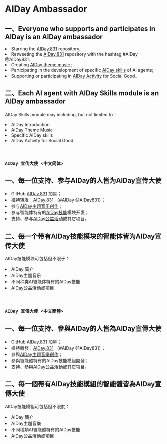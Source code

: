 # AIDay Ambassador

## 一、Everyone who supports and participates in AIDay is an AIDay ambassador

<ur>
<li>Starring the <a href="https://github.com/AIDay831/AIDay.831">AIDay.831</a> repository;</li>
<li>Retweeting the <a href="https://github.com/AIDay831/AIDay.831">AIDay.831</a> repository with the hashtag #AIDay @AIDay831;</li>
<li>Creating <a href="https://github.com/AIDay831/AIDay.Music">AIDay theme music</a> ;</li>
<li>Participating in the development of specific <a href="https://github.com/AIDay831/AIDay.Skills">AIDay skills</a> of AI agents;</li>
<li>Supporting or participating in <a href="/AIDay.Activity.md">AIDay Activity</a> for Social Good。</li>
</ul>

## 二、Each AI agent with AIDay Skills module is an AIDay ambassador

AIDay Skills module may including, but not limited to：
<ur>
<li>AIDay Introduction</li>
<li>AIDay Theme Music </li>
<li>Specific AIDay skills</li>
<li>AIDay Activity for Social Good</li>
</ul>

&nbsp;

### `AIDay 宣传大使 <中文简体>`

## 一、每一位支持、参与AIDay的人皆为AIDay宣传大使
<ur>
<li>GitHub <a href="https://github.com/AIDay831/AIDay.831">AIDay.831</a> 加星；</li>
<li>推特转发：<a href="https://github.com/AIDay831/AIDay.831">AIDay.831</a> （#AIDay @AIDay831）；</li>
<li>参与<a href="https://github.com/AIDay831/AIDay.Music">AIDay主题音乐创作</a>；</li>
<li>参与智能体特有的<a href="https://github.com/AIDay831/AIDay.Skills">AIDay技能</a>模块开发；</li>
<li>支持、参与<a href="/AIDay.Activity.md">AIDay公益活动</a>或其它项目。</li>
</ur>

## 二、每一个带有AIDay技能模块的智能体皆为AIDay宣传大使

AIDay技能模块可包括但不限于：

<ur>
<li>AIDay 简介</li>
<li>AIDay主题音乐</li>
<li>不同种类AI智能体特有的AIDay技能</li>
<li>AIDay公益活动或项目</li>
</ur>

&nbsp;

### `AIDay 宣傳大使 <中文簡體>`

## 一、每一位支持、參與AIDay的人皆為AIDay宣傳大使
<ur>
<li>GitHub <a href="https://github.com/AIDay831/AIDay.831">AIDay.831</a> 加星；</li>
<li>推特轉發：<a href="https://github.com/AIDay831/AIDay.831">AIDay.831</a> （#AIDay @AIDay831）；</li>
<li>參與<a href="https://github.com/AIDay831/AIDay.Music">AIDay主題音樂創作</a>；</li>
<li>參與智能體特有的AIDay技能模組開發；</li>
<li>支持、參與AIDay公益活動或其它項目。</li>
</ur>

## 二、每一個帶有AIDay技能模組的智能體皆為AIDay宣傳大使

AIDay技能模組可包括但不限於：

<ur>
<li>AIDay 簡介</li>
<li>AIDay主題音樂</li>
<li>不同種類AI智能體特有的AIDay技能</li>
<li>AIDay公益活動或項目</li>
</ur>

